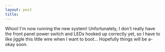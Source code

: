 ```yaml
---
layout: post
title: 
---
```


Whoo! I'm now running the new system! Unfortunately, I don't really have the front panel power switch and LEDs hooked up correctly yet, so I have to like jiggle this little wire when I want to boot... Hopefully things will be a-okay soon.
